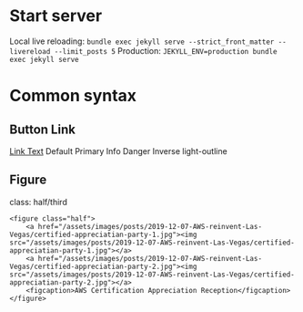 # Start server
Local live reloading: `bundle exec jekyll serve --strict_front_matter --livereload --limit_posts 5`
Production: `JEKYLL_ENV=production bundle exec jekyll serve`

# Common syntax

## Button Link
<a href="#" class="btn btn--small btn--primary">Link Text</a>
Default
Primary
Info
Danger
Inverse
light-outline

## Figure
class: half/third
```
<figure class="half">
	<a href="/assets/images/posts/2019-12-07-AWS-reinvent-Las-Vegas/certified-appreciatian-party-1.jpg"><img src="/assets/images/posts/2019-12-07-AWS-reinvent-Las-Vegas/certified-appreciatian-party-1.jpg"></a>
	<a href="/assets/images/posts/2019-12-07-AWS-reinvent-Las-Vegas/certified-appreciatian-party-2.jpg"><img src="/assets/images/posts/2019-12-07-AWS-reinvent-Las-Vegas/certified-appreciatian-party-2.jpg"></a>
	<figcaption>AWS Certification Appreciation Reception</figcaption>
</figure>
```

